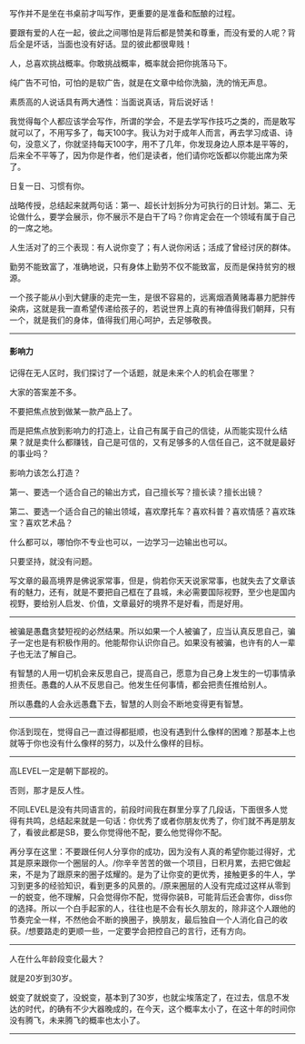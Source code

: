 写作并不是坐在书桌前才叫写作，更重要的是准备和酝酿的过程。

要跟有爱的人在一起，彼此之间哪怕是背后都是赞美和尊重，而没有爱的人呢？背后全是坏话，当面也没有好话。显的彼此都很卑贱！

人，总喜欢挑战概率。你敢挑战概率，概率就会把你挑落马下。

纯广告不可怕，可怕的是软广告，就是在文章中给你洗脑，洗的悄无声息。

素质高的人说话具有两大通性：当面说真话，背后说好话！

我觉得每个人都应该学会写作，所谓的学会，不是去学写作技巧之类的，而是敢写就可以了，不用写多了，每天100字。我认为对于成年人而言，再去学习成语、诗句，没意义了，你就坚持每天100字，用不了几年，你发现身边人原本是平等的，后来全不平等了，因为你是作者，他们是读者，他们请你吃饭都以你能出席为荣了。

日复一日、习惯有你。

战略传授，总结起来就两句话：第一、超长计划拆分为可执行的日计划。第二、无论做什么，要学会展示，你不展示不是白干了吗？你肯定会在一个领域有属于自己的一席之地。

人生活对了的三个表现：有人说你变了；有人说你闲话；活成了曾经讨厌的群体。

勤劳不能致富了，准确地说，只有身体上勤劳不仅不能致富，反而是保持贫穷的根源。

一个孩子能从小到大健康的走完一生，是很不容易的，远离烟酒黄赌毒暴力肥胖传染病，这就是我一直希望传递给孩子的，若说世界上真的有神值得我们朝拜，只有一个，就是我们的身体，值得我们用心呵护，去足够敬畏。

---
#### 影响力

记得在无人区时，我们探讨了一个话题，就是未来个人的机会在哪里？

大家的答案差不多。

不要把焦点放到做某一款产品上了。

而是把焦点放到影响力的打造上，让自己有属于自己的信徒，从而能实现什么结果？就是卖什么都赚钱，自己是可信的，又有足够多的人信任自己，这不就是最好的事业吗？

影响力该怎么打造？

第一、要选一个适合自己的输出方式，自己擅长写？擅长读？擅长出镜？

第二、要选一个适合自己的输出领域，喜欢摩托车？喜欢科普？喜欢情感？喜欢珠宝？喜欢艺术品？

什么都可以，哪怕你不专业也可以，一边学习一边输出也可以。

只要坚持，就没有问题。


写文章的最高境界是佛说家常事，但是，倘若你天天说家常事，也就失去了文章该有的魅力，还有，就是不要把自己框在了县城，未必需要国际视野，至少也是国内视野，要给别人启发、价值，文章最好的境界不是好看，而是好用。

---

被骗是愚蠢贪婪短视的必然结果。所以如果一个人被骗了，应当认真反思自己，骗子一定也是有积极作用的。他能帮你认识你自己。如果没有被骗，也许有的人一辈子也无法了解自己。

有智慧的人用一切机会来反思自己，提高自己，愿意为自己身上发生的一切事情承担责任。愚蠢的人从不反思自己。他发生任何事情，都会把责任推给别人。

所以愚蠢的人会永远愚蠢下去，智慧的人则会不断地变得更有智慧。

---

你活到现在，觉得自己一直过得都挺顺，也没有遇到什么像样的困难？那基本上也就等于你也没有什么像样的努力，以及什么像样的目标。

---

高LEVEL一定是朝下鄙视的。

否则，那才是反人性。

不同LEVEL是没有共同语言的，前段时间我在群里分享了几段话，下面很多人觉得有共鸣，总结起来就是一句话：你优秀了或者你朋友优秀了，你们就不再是朋友了，看彼此都是SB，要么你觉得他不配，要么他觉得你不配。

再分享在这里：不要跟任何人分享你的成功，因为没有人真的希望你能过得好，尤其是原来跟你一个圈层的人。/你辛辛苦苦的做一个项目，日积月累，去把它做起来，不是为了跟原来的圈子炫耀的。是为了让你变的更优秀，接触更多的牛人，学习到更多的经验知识，看到更多的风景的。/原来圈层的人没有完成过这样从零到一的蜕变，他不理解，只会觉得你不配，觉得你装B，可能背后还会害你，diss你的选择。所以一个白手起家的人，往往也是不会有长久朋友的，除非这个人跟他的节奏完全一样，不然他会不断的换圈子，换朋友，最后独自一个人消化自己的收获。/想要路走的更顺一些，一定要学会把控自己的言行，还有方向。

---

人在什么年龄段变化最大？

就是20岁到30岁。

蜕变了就蜕变了，没蜕变，基本到了30岁，也就尘埃落定了，在过去，信息不发达的时代，的确有不少大器晚成的，在今天，这个概率太小了，在这十年的时间你没有腾飞，未来腾飞的概率也太小了。

---
